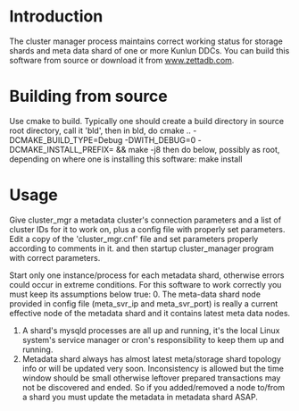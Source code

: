 # Introduction

The cluster manager process maintains correct working status for storage shards and meta data shard of one or more Kunlun DDCs.
You can build this software from source or download it from www.zettadb.com.

# Building from source

Use cmake to build. Typically one should create a build directory in source root directory, call it 'bld', then in bld, do 
cmake .. -DCMAKE_BUILD_TYPE=Debug -DWITH_DEBUG=0 -DCMAKE_INSTALL_PREFIX=<install dir> && make -j8
then do below, possibly as root, depending on where one is installing this software:
make install 

# Usage

Give cluster_mgr a metadata cluster's connection parameters and a list of cluster IDs for it to work on, plus a config file with properly set parameters. Edit a copy of the 'cluster_mgr.cnf' file and set parameters properly according to comments in it. and then startup cluster_manager program with correct parameters.

Start only one instance/process for each metadata shard, otherwise errors could occur in extreme conditions.
For this software to work correctly you must keep its assumptions below true:
0. The meta-data shard node provided in config file (meta_svr_ip and meta_svr_port) is really a current effective node of the metadata shard and it contains latest meta data nodes.
1. A shard's mysqld processes are all up and running, it's the local Linux system's service manager or cron's responsibility to keep them up and running.
2. Metadata shard always has almost latest meta/storage shard topology info or will be updated very soon. Inconsistency is allowed but the time window should be small otherwise leftover prepared transactions may not be discovered and ended. So if you added/removed a node to/from a shard you must update the metadata in metadata shard ASAP.


